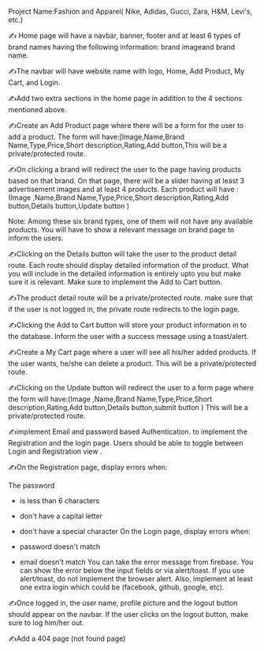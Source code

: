 Project Name:Fashion and Apparel( Nike, Adidas, Gucci, Zara, H&M, Levi's, etc.)

✍️ Home page will have a navbar, banner, footer and at least 6 types of brand names having the following information: brand imageand brand name.

✍️The navbar will have website name with logo, Home, Add Product, My Cart, and Login.

✍️Add two extra sections in the home page in addition to the 4 sections mentioned above.

✍️Create an Add Product page where there will be a form for the user to add a product. The form will have:[Image,Name,Brand Name,Type,Price,Short description,Rating,Add button,This will be a private/protected route.

✍️On clicking a brand will redirect the user to the page having products based on that brand. On that page, there will be a slider having at least 3 advertisement images and at least 4 products. Each product will have : (Image ,Name,Brand Name,Type,Price,Short description,Rating,Add button,Details button,Update button )

Note: Among these six brand types, one of them will not have any available products. You will have to show a relevant message on brand page to inform the users.

✍️Clicking on the Details button will take the user to the product detail route. Each route should display detailed information of the product. What you will include in the detailed information is entirely upto you but make sure it is relevant. Make sure to implement the Add to Cart button.

✍️The product detail route will be a private/protected route. make sure that if the user is not logged in, the private route redirects to the login page.

✍️Clicking the Add to Cart button will store your product information in to the database. Inform the user with a success message using a toast/alert. 

✍️Create a My Cart page where a user will see all his/her added products. If the user wants, he/she can delete a product. This will be a private/protected route.

✍️Clicking on the Update button will redirect the user to a form page where the form will have:(Image ,Name,Brand Name,Type,Price,Short description,Rating,Add button,Details button,submit button )
This will be a private/protected route.

✍️implement Email and password based Authentication. to implement the Registration and the login page. Users should be able to toggle between Login and Registration view .

✍️On the Registration page, display errors when:

 The password

 - is less than 6 characters
 - don't have a capital letter
 - don't have a special character
On the Login page, display errors when:

- password doesn't match
- email doesn't match
You can take the error message from firebase. You can show the error below the input fields or via alert/toast. If you use alert/toast, do not implement the browser alert.
Also, implement at least one extra login which could be (facebook, github, google, etc).

✍️Once logged in, the user name, profile picture and the logout button should appear on the navbar. If the user clicks on the logout button, make sure to log him/her out.

✍️Add a 404 page (not found page)

